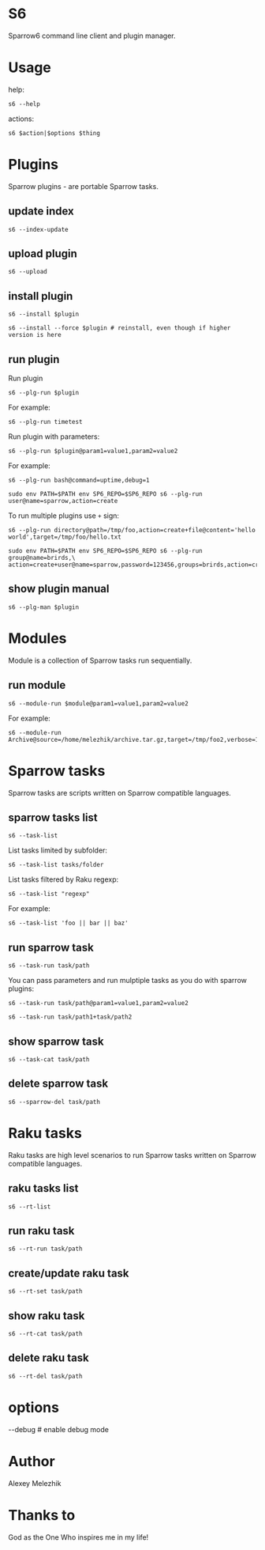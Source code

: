# S6

Sparrow6 command line client and plugin manager.

# Usage

help:

    s6 --help

actions:

    s6 $action|$options $thing

# Plugins

Sparrow plugins - are portable Sparrow tasks.

## update index

    s6 --index-update

## upload plugin

    s6 --upload

## install plugin

    s6 --install $plugin

    s6 --install --force $plugin # reinstall, even though if higher version is here

## run plugin

Run plugin

    s6 --plg-run $plugin

For example:

    s6 --plg-run timetest

Run plugin with parameters:

    s6 --plg-run $plugin@param1=value1,param2=value2

For example:

    s6 --plg-run bash@command=uptime,debug=1

    sudo env PATH=$PATH env SP6_REPO=$SP6_REPO s6 --plg-run user@name=sparrow,action=create

To run multiple plugins use `+` sign:

    s6 --plg-run directory@path=/tmp/foo,action=create+file@content='hello world',target=/tmp/foo/hello.txt

    sudo env PATH=$PATH env SP6_REPO=$SP6_REPO s6 --plg-run group@name=brirds,\
    action=create+user@name=sparrow,password=123456,groups=brirds,action=create

## show plugin manual

    s6 --plg-man $plugin

# Modules

Module is a collection of Sparrow tasks run sequentially.

## run module

    s6 --module-run $module@param1=value1,param2=value2

For example:

    s6 --module-run Archive@source=/home/melezhik/archive.tar.gz,target=/tmp/foo2,verbose=1

# Sparrow tasks

Sparrow tasks are scripts written on Sparrow compatible languages.

## sparrow tasks list

    s6 --task-list

List tasks limited by subfolder:

    s6 --task-list tasks/folder

List tasks filtered by Raku regexp:

    s6 --task-list "regexp"

For example:

    s6 --task-list 'foo || bar || baz'

## run sparrow task

    s6 --task-run task/path

You can pass parameters and run mulptiple tasks as you do with sparrow plugins:

    s6 --task-run task/path@param1=value1,param2=value2

    s6 --task-run task/path1+task/path2

## show sparrow task

    s6 --task-cat task/path

## delete sparrow task

    s6 --sparrow-del task/path

# Raku tasks

Raku tasks are high level scenarios to run Sparrow tasks written on Sparrow compatible languages.

## raku tasks list

    s6 --rt-list

## run raku task

    s6 --rt-run task/path

## create/update raku task

    s6 --rt-set task/path

## show raku task

    s6 --rt-cat task/path

## delete raku task

    s6 --rt-del task/path

# options

  --debug   # enable debug mode

# Author

Alexey Melezhik

# Thanks to

God as the One Who inspires me in my life!
